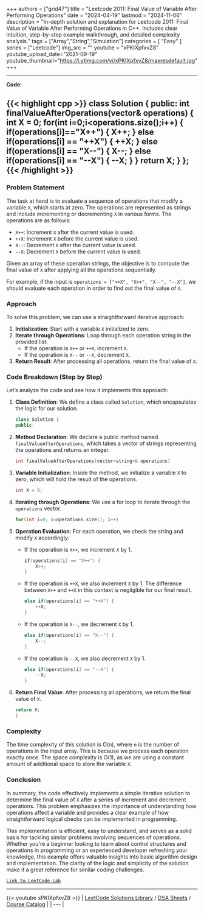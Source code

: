 
+++
authors = ["grid47"]
title = "Leetcode 2011: Final Value of Variable After Performing Operations"
date = "2024-04-19"
lastmod = "2024-11-06"
description = "In-depth solution and explanation for Leetcode 2011: Final Value of Variable After Performing Operations in C++. Includes clear intuition, step-by-step example walkthrough, and detailed complexity analysis."
tags = ["Array","String","Simulation"]
categories = [
    "Easy"
]
series = ["Leetcode"]
img_src = ""
youtube = "xPKIXpfxvZ8"
youtube_upload_date="2021-09-19"
youtube_thumbnail="https://i.ytimg.com/vi/xPKIXpfxvZ8/maxresdefault.jpg"
+++



---
**Code:**

{{< highlight cpp >}}
class Solution {
public:
    int finalValueAfterOperations(vector<string>& operations) 
    {
        int X = 0;
        for(int i=0;i<operations.size();i++)
        {
            if(operations[i]=="X++")
            {
                X++;
            }
            else if(operations[i] == "++X")
            {
                ++X;
            }
            else if(operations[i] == "X--")
            {
                X--;
            }
            else if(operations[i] == "--X")
            {
                --X;
            }
        }
        return X;
    }
};
{{< /highlight >}}
---

### Problem Statement

The task at hand is to evaluate a sequence of operations that modify a variable `X`, which starts at zero. The operations are represented as strings and include incrementing or decrementing `X` in various forms. The operations are as follows:

- `X++`: Increment `X` after the current value is used.
- `++X`: Increment `X` before the current value is used.
- `X--`: Decrement `X` after the current value is used.
- `--X`: Decrement `X` before the current value is used.

Given an array of these operation strings, the objective is to compute the final value of `X` after applying all the operations sequentially.

For example, if the input is `operations = ["++X", "X++", "X--", "--X"]`, we should evaluate each operation in order to find out the final value of `X`.

### Approach

To solve this problem, we can use a straightforward iterative approach:

1. **Initialization**: Start with a variable `X` initialized to zero.
2. **Iterate through Operations**: Loop through each operation string in the provided list:
   - If the operation is `X++` or `++X`, increment `X`.
   - If the operation is `X--` or `--X`, decrement `X`.
3. **Return Result**: After processing all operations, return the final value of `X`.

### Code Breakdown (Step by Step)

Let’s analyze the code and see how it implements this approach:

1. **Class Definition**: We define a class called `Solution`, which encapsulates the logic for our solution.

    ```cpp
    class Solution {
    public:
    ```

2. **Method Declaration**: We declare a public method named `finalValueAfterOperations`, which takes a vector of strings representing the operations and returns an integer.

    ```cpp
    int finalValueAfterOperations(vector<string>& operations) 
    ```

3. **Variable Initialization**: Inside the method, we initialize a variable `X` to zero, which will hold the result of the operations.

    ```cpp
    int X = 0;
    ```

4. **Iterating through Operations**: We use a for loop to iterate through the `operations` vector.

    ```cpp
    for(int i=0; i<operations.size(); i++)
    ```

5. **Operation Evaluation**: For each operation, we check the string and modify `X` accordingly:

    - If the operation is `X++`, we increment `X` by 1.

        ```cpp
        if(operations[i] == "X++") {
            X++;
        }
        ```

    - If the operation is `++X`, we also increment `X` by 1. The difference between `X++` and `++X` in this context is negligible for our final result.

        ```cpp
        else if(operations[i] == "++X") {
            ++X;
        }
        ```

    - If the operation is `X--`, we decrement `X` by 1.

        ```cpp
        else if(operations[i] == "X--") {
            X--;
        }
        ```

    - If the operation is `--X`, we also decrement `X` by 1.

        ```cpp
        else if(operations[i] == "--X") {
            --X;
        }
        ```

6. **Return Final Value**: After processing all operations, we return the final value of `X`.

    ```cpp
    return X;
    }
    ```

### Complexity

The time complexity of this solution is O(n), where `n` is the number of operations in the input array. This is because we process each operation exactly once. The space complexity is O(1), as we are using a constant amount of additional space to store the variable `X`.

### Conclusion

In summary, the code effectively implements a simple iterative solution to determine the final value of `X` after a series of increment and decrement operations. This problem emphasizes the importance of understanding how operations affect a variable and provides a clear example of how straightforward logical checks can be implemented in programming.

This implementation is efficient, easy to understand, and serves as a solid basis for tackling similar problems involving sequences of operations. Whether you're a beginner looking to learn about control structures and operations in programming or an experienced developer refreshing your knowledge, this example offers valuable insights into basic algorithm design and implementation. The clarity of the logic and simplicity of the solution make it a great reference for similar coding challenges.

[`Link to LeetCode Lab`](https://leetcode.com/problems/final-value-of-variable-after-performing-operations/description/)

---
{{< youtube xPKIXpfxvZ8 >}}
| [LeetCode Solutions Library](https://grid47.xyz/leetcode/) / [DSA Sheets](https://grid47.xyz/sheets/) / [Course Catalog](https://grid47.xyz/courses/) |
| --- |
